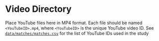 # Video Directory
Place YouTube files here in MP4 format. Each file should be named `<YouTubeID>.mp4`, where `<YouTubeID>` is the unique YouTube video ID. See [`data/matches/matches.csv`](https://github.com/atarr3/campvideo-data/blob/main/data/matches/matches.csv) for the list of YouTube IDs used in the study 
